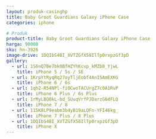 ```yaml
---
layout: produk-casinghp
title: Baby Groot Guardians Galaxy iPhone Case
categories: iphone

# Produk
product-title: Baby Groot Guardians Galaxy iPhone Case
harga: 90000
sku: hn-3926
image-drive: 1DQIbS4BI_XVTZGfX58IlTp0rxpzGf3pD
gallery:
  - url: 1S6nQ7Be7bk0BfHZYhKcvp_kMZb8_YjwL
    title: iPhone 5 / 5s / SE
  - url: 1KrpYtRyqRq27oyTljEobf4AnI5AmEXKG
    title: iPhone 6 / 6s
  - url: 1qh2-R54NPl-fiOCwoTACUrgZ7c0A1RvP
    title: iPhone 6 Plus / 6s Plus
  - url: 1rMyLBQ0kL-bd_SUuqVrfPJDarzG6dFLQ
    title: iPhone 7 / 8
  - url: 115K8LP9eabm3b4yB19aLQFn-YFI46kg_
    title: iPhone 7 Plus / 8 Plus
  - url: 1DQIbS4BI_XVTZGfX58IlTp0rxpzGf3pD
    title: iPhone X
---
```

